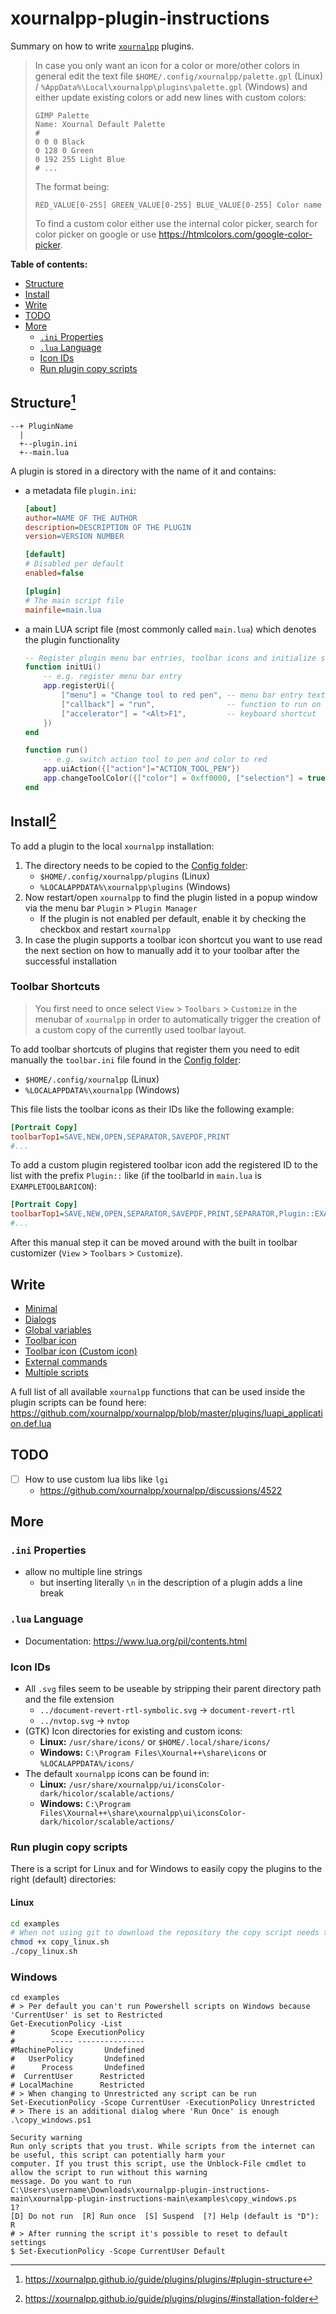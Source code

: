 # xournalpp-plugin-instructions

Summary on how to write [`xournalpp`](https://github.com/xournalpp/xournalpp/) plugins.

> In case you only want an icon for a color or more/other colors in general edit the text file `$HOME/.config/xournalpp/palette.gpl` (Linux) / `%AppData%\Local\xournalpp\plugins\palette.gpl` (Windows) and either update existing colors or add new lines with custom colors:
>
> ```gpl
> GIMP Palette
> Name: Xournal Default Palette
> #
> 0 0 0 Black
> 0 128 0 Green
> 0 192 255 Light Blue
> # ...
> ```
>
> The format being:
>
> ```gpl
> RED_VALUE[0-255] GREEN_VALUE[0-255] BLUE_VALUE[0-255] Color name
> ```
>
> To find a custom color either use the internal color picker, search for color picker on google or use https://htmlcolors.com/google-color-picker.

**Table of contents:**

- [Structure](#structure1)
- [Install](#install2)
- [Write](#write)
- [TODO](#todo)
- [More](#more)
  - [`.ini` Properties](#ini-properties)
  - [`.lua` Language](#lua-language)
  - [Icon IDs](#icon-ids)
  - [Run plugin copy scripts](#run-plugin-copy-scripts)

## Structure[^1]

```text
--+ PluginName
  |
  +--plugin.ini
  +--main.lua
```

A plugin is stored in a directory with the name of it and contains:

- a metadata file `plugin.ini`:

  ```ini
  [about]
  author=NAME OF THE AUTHOR
  description=DESCRIPTION OF THE PLUGIN
  version=VERSION NUMBER

  [default]
  # Disabled per default
  enabled=false

  [plugin]
  # The main script file
  mainfile=main.lua
  ```

- a main LUA script file (most commonly called `main.lua`) which denotes the plugin functionality

  ```lua
  -- Register plugin menu bar entries, toolbar icons and initialize stuff
  function initUi()
      -- e.g. register menu bar entry
      app.registerUi({
          ["menu"] = "Change tool to red pen", -- menu bar entry text
          ["callback"] = "run",                -- function to run on click
          ["accelerator"] = "<Alt>F1",         -- keyboard shortcut
      })
  end

  function run()
      -- e.g. switch action tool to pen and color to red
      app.uiAction({["action"]="ACTION_TOOL_PEN"})
      app.changeToolColor({["color"] = 0xff0000, ["selection"] = true})
  end
  ```

[^1]: https://xournalpp.github.io/guide/plugins/plugins/#plugin-structure

## Install[^2]

To add a plugin to the local `xournalpp` installation:

1. The directory needs to be copied to the [Config folder](https://xournalpp.github.io/guide/file-locations/#where-to-find-xournal-files):
   - `$HOME/.config/xournalpp/plugins` (Linux)
   - `%LOCALAPPDATA%\xournalpp\plugins` (Windows)
2. Now restart/open `xournalpp` to find the plugin listed in a popup window via the menu bar `Plugin` > `Plugin Manager`
   - If the plugin is not enabled per default, enable it by checking the checkbox and restart `xournalpp`
3. In case the plugin supports a toolbar icon shortcut you want to use read the next section on how to manually add it to your toolbar after the successful installation

[^2]: https://xournalpp.github.io/guide/plugins/plugins/#installation-folder

### Toolbar Shortcuts

> You first need to once select `View` > `Toolbars` > `Customize` in the menubar of `xournalpp` in order to automatically trigger the creation of a custom copy of the currently used toolbar layout.

To add toolbar shortcuts of plugins that register them you need to edit manually the `toolbar.ini` file found in the [Config folder](https://xournalpp.github.io/guide/file-locations/#where-to-find-xournal-files):

- `$HOME/.config/xournalpp` (Linux)
- `%LOCALAPPDATA%\xournalpp` (Windows)

This file lists the toolbar icons as their IDs like the following example:

```ini
[Portrait Copy]
toolbarTop1=SAVE,NEW,OPEN,SEPARATOR,SAVEPDF,PRINT
#...
```

To add a custom plugin registered toolbar icon add the registered ID to the list with the prefix `Plugin::` like (if the toolbarId in `main.lua` is `EXAMPLETOOLBARICON`):

```ini
[Portrait Copy]
toolbarTop1=SAVE,NEW,OPEN,SEPARATOR,SAVEPDF,PRINT,SEPARATOR,Plugin::EXAMPLETOOLBARICON
#...
```

After this manual step it can be moved around with the built in toolbar customizer (`View` > `Toolbars` > `Customize`).

## Write

- [Minimal](./examples/ExampleMinimal/)
- [Dialogs](./examples/ExampleDialogs/)
- [Global variables](./examples/ExampleGlobalVariables/)
- [Toolbar icon](./examples/ExampleToolbarIcon/)
- [Toolbar icon (Custom icon)](./examples/ExampleToolbarIconCustom/)
- [External commands](./examples/ExampleExternalCommands/)
- [Multiple scripts](./examples/ExampleMultipleScripts/)

A full list of all available `xournalpp` functions that can be used inside the plugin scripts can be found here: https://github.com/xournalpp/xournalpp/blob/master/plugins/luapi_application.def.lua

## TODO

- [ ] How to use custom lua libs like `lgi`
  - https://github.com/xournalpp/xournalpp/discussions/4522

## More

### `.ini` Properties

- allow no multiple line strings
  - but inserting literally `\n` in the description of a plugin adds a line break

### `.lua` Language

- Documentation: https://www.lua.org/pil/contents.html

### Icon IDs

- All `.svg` files seem to be useable by stripping their parent directory path and the file extension
  - `../document-revert-rtl-symbolic.svg` -> `document-revert-rtl`
  - `../nvtop.svg` -> `nvtop`
- (GTK) Icon directories for existing and custom icons:
  - **Linux:** `/usr/share/icons/` or `$HOME/.local/share/icons/`
  - **Windows:** `C:\Program Files\Xournal++\share\icons` or `%LOCALAPPDATA%/icons/`
- The default `xournalpp` icons can be found in:
  - **Linux:** `/usr/share/xournalpp/ui/iconsColor-dark/hicolor/scalable/actions/`
  - **Windows:** `C:\Program Files\Xournal++\share\xournalpp\ui\iconsColor-dark/hicolor/scalable/actions/`

### Run plugin copy scripts

There is a script for Linux and for Windows to easily copy the plugins to the right (default) directories:

#### Linux

```sh
cd examples
# When not using git to download the repository the copy script needs to be marked as executable
chmod +x copy_linux.sh
./copy_linux.sh
```

### Windows

```pwsh
cd examples
# > Per default you can't run Powershell scripts on Windows because 'CurrentUser' is set to Restricted
Get-ExecutionPolicy -List
#        Scope ExecutionPolicy
#        ----- ---------------
#MachinePolicy       Undefined
#   UserPolicy       Undefined
#      Process       Undefined
#  CurrentUser      Restricted
# LocalMachine      Restricted
# > When changing to Unrestricted any script can be run
Set-ExecutionPolicy -Scope CurrentUser -ExecutionPolicy Unrestricted
# > There is an additional dialog where 'Run Once' is enough
.\copy_windows.ps1

Security warning
Run only scripts that you trust. While scripts from the internet can be useful, this script can potentially harm your
computer. If you trust this script, use the Unblock-File cmdlet to allow the script to run without this warning
message. Do you want to run
C:\Users\username\Downloads\xournalpp-plugin-instructions-main\xournalpp-plugin-instructions-main\examples\copy_windows.ps
1?
[D] Do not run  [R] Run once  [S] Suspend  [?] Help (default is "D"): R
# > After running the script it's possible to reset to default settings
$ Set-ExecutionPolicy -Scope CurrentUser Default
```
